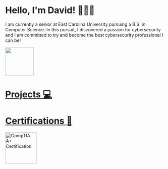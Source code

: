 # Hello, I'm David! 🧑🏻‍🦱

I am currently a senior at East Carolina University pursuing a B.S. in Computer Science. In this pursuit, I discovered a passion for cybersecurity and I am committed to try and become the best cybersecurity professional I can be! 

<div>
  <a href="https://www.linkedin.com/in/davidmjordan17/">
  <img src="https://encrypted-tbn0.gstatic.com/images?q=tbn:ANd9GcRokEYt0yyh6uNDKL8uksVLlhZ35laKNQgZ9g&s" width="90" />
</div>


# Projects 💻


# Certifications 📑
<div>
  <img src="https://images.credly.com/images/63482325-a0d6-4f64-ae75-f5f33922c7d0/CompTIA_A_2Bce.png" alt="CompTIA A+ Certification" width="100" />
</div>
